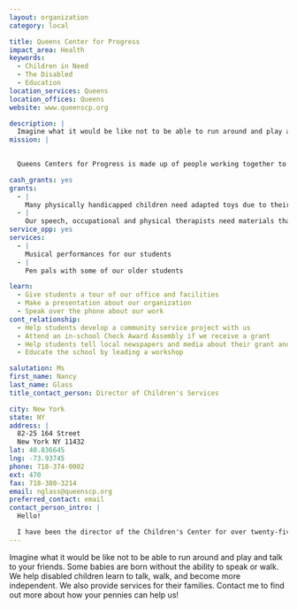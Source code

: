 ```yaml
---
layout: organization
category: local

title: Queens Center for Progress
impact_area: Health
keywords: 
  - Children in Need
  - The Disabled
  - Education
location_services: Queens
location_offices: Queens
website: www.queenscp.org

description: |
  Imagine what it would be like not to be able to run around and play and talk to your friends. Some babies are born without the ability to speak or walk. We help disabled children learn to talk, walk, and become more independent. We also provide services for their families.  Contact me to find out more about how your pennies can help us!
mission: |
  

  Queens Centers for Progress is made up of people working together to promote the independence of individuals with developmental disabilities.

cash_grants: yes
grants: 
  - |
    Many physically handicapped children need adapted toys due to their limited physical abilities. ($50 and up, per item.)
  - |
    Our speech, occupational and physical therapists need materials that are colorful and fun for the children to use while working on therapy goals. ($25 and up, per item.)
service_opp: yes
services: 
  - |
    Musical performances for our students
  - |
    Pen pals with some of our older students

learn: 
  - Give students a tour of our office and facilities
  - Make a presentation about our organization
  - Speak over the phone about our work
cont_relationship: 
  - Help students develop a community service project with us
  - Attend an in-school Check Award Assembly if we receive a grant
  - Help students tell local newspapers and media about their grant and/or project with us
  - Educate the school by leading a workshop

salutation: Ms
first_name: Nancy
last_name: Glass
title_contact_person: Director of Children's Services

city: New York
state: NY
address: |
  82-25 164 Street  
  New York NY 11432
lat: 40.836645
lng: -73.93745
phone: 718-374-0002
ext: 470
fax: 718-380-3214
email: nglass@queenscp.org
preferred_contact: email
contact_person_intro: |
  Hello!

  I have been the director of the Children's Center for over twenty-five years. I try to provide the best services for children with disabilities, to give them opportunities to learn and to have fun too! Our school is a very pleasant place, where all the staff are very committed to  helping the children grow and progress in any way they can. We have receved three gifts for our school from Common Cents in the past few years.  Keep up the good work!
---
```

Imagine what it would be like not to be able to run around and play and talk to your friends. Some babies are born without the ability to speak or walk. We help disabled children learn to talk, walk, and become more independent. We also provide services for their families.  Contact me to find out more about how your pennies can help us!